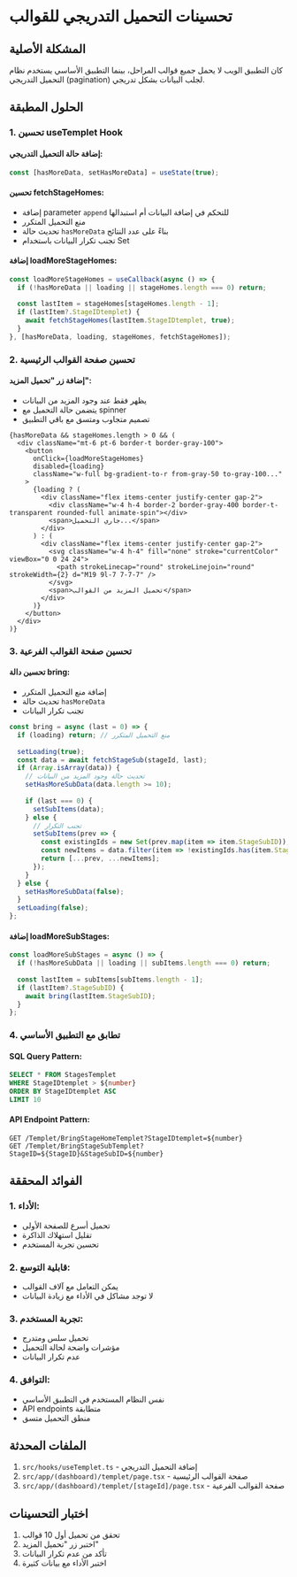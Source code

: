 # تحسينات التحميل التدريجي للقوالب

## المشكلة الأصلية
كان التطبيق الويب لا يحمل جميع قوالب المراحل، بينما التطبيق الأساسي يستخدم نظام التحميل التدريجي (pagination) لجلب البيانات بشكل تدريجي.

## الحلول المطبقة

### 1. تحسين useTemplet Hook

#### إضافة حالة التحميل التدريجي:
```typescript
const [hasMoreData, setHasMoreData] = useState(true);
```

#### تحسين fetchStageHomes:
- إضافة parameter `append` للتحكم في إضافة البيانات أم استبدالها
- منع التحميل المتكرر
- تحديث حالة `hasMoreData` بناءً على عدد النتائج
- تجنب تكرار البيانات باستخدام Set

#### إضافة loadMoreStageHomes:
```typescript
const loadMoreStageHomes = useCallback(async () => {
  if (!hasMoreData || loading || stageHomes.length === 0) return;
  
  const lastItem = stageHomes[stageHomes.length - 1];
  if (lastItem?.StageIDtemplet) {
    await fetchStageHomes(lastItem.StageIDtemplet, true);
  }
}, [hasMoreData, loading, stageHomes, fetchStageHomes]);
```

### 2. تحسين صفحة القوالب الرئيسية

#### إضافة زر "تحميل المزيد":
- يظهر فقط عند وجود المزيد من البيانات
- يتضمن حالة التحميل مع spinner
- تصميم متجاوب ومتسق مع باقي التطبيق

```tsx
{hasMoreData && stageHomes.length > 0 && (
  <div className="mt-6 pt-6 border-t border-gray-100">
    <button
      onClick={loadMoreStageHomes}
      disabled={loading}
      className="w-full bg-gradient-to-r from-gray-50 to-gray-100..."
    >
      {loading ? (
        <div className="flex items-center justify-center gap-2">
          <div className="w-4 h-4 border-2 border-gray-400 border-t-transparent rounded-full animate-spin"></div>
          <span>جاري التحميل...</span>
        </div>
      ) : (
        <div className="flex items-center justify-center gap-2">
          <svg className="w-4 h-4" fill="none" stroke="currentColor" viewBox="0 0 24 24">
            <path strokeLinecap="round" strokeLinejoin="round" strokeWidth={2} d="M19 9l-7 7-7-7" />
          </svg>
          <span>تحميل المزيد من القوالب</span>
        </div>
      )}
    </button>
  </div>
)}
```

### 3. تحسين صفحة القوالب الفرعية

#### تحسين دالة bring:
- إضافة منع التحميل المتكرر
- تحديث حالة `hasMoreData`
- تجنب تكرار البيانات

```typescript
const bring = async (last = 0) => {
  if (loading) return; // منع التحميل المتكرر
  
  setLoading(true);
  const data = await fetchStageSub(stageId, last);
  if (Array.isArray(data)) {
    // تحديث حالة وجود المزيد من البيانات
    setHasMoreSubData(data.length >= 10);
    
    if (last === 0) {
      setSubItems(data);
    } else {
      // تجنب التكرار
      setSubItems(prev => {
        const existingIds = new Set(prev.map(item => item.StageSubID));
        const newItems = data.filter(item => !existingIds.has(item.StageSubID));
        return [...prev, ...newItems];
      });
    }
  } else {
    setHasMoreSubData(false);
  }
  setLoading(false);
};
```

#### إضافة loadMoreSubStages:
```typescript
const loadMoreSubStages = async () => {
  if (!hasMoreSubData || loading || subItems.length === 0) return;
  
  const lastItem = subItems[subItems.length - 1];
  if (lastItem?.StageSubID) {
    await bring(lastItem.StageSubID);
  }
};
```

### 4. تطابق مع التطبيق الأساسي

#### SQL Query Pattern:
```sql
SELECT * FROM StagesTemplet 
WHERE StageIDtemplet > ${number} 
ORDER BY StageIDtemplet ASC 
LIMIT 10
```

#### API Endpoint Pattern:
```
GET /Templet/BringStageHomeTemplet?StageIDtemplet=${number}
GET /Templet/BringStageSubTemplet?StageID=${StageID}&StageSubID=${number}
```

## الفوائد المحققة

### 1. الأداء:
- تحميل أسرع للصفحة الأولى
- تقليل استهلاك الذاكرة
- تحسين تجربة المستخدم

### 2. قابلية التوسع:
- يمكن التعامل مع آلاف القوالب
- لا توجد مشاكل في الأداء مع زيادة البيانات

### 3. تجربة المستخدم:
- تحميل سلس ومتدرج
- مؤشرات واضحة لحالة التحميل
- عدم تكرار البيانات

### 4. التوافق:
- نفس النظام المستخدم في التطبيق الأساسي
- API endpoints متطابقة
- منطق التحميل متسق

## الملفات المحدثة

1. `src/hooks/useTemplet.ts` - إضافة التحميل التدريجي
2. `src/app/(dashboard)/templet/page.tsx` - صفحة القوالب الرئيسية
3. `src/app/(dashboard)/templet/[stageId]/page.tsx` - صفحة القوالب الفرعية

## اختبار التحسينات

1. تحقق من تحميل أول 10 قوالب
2. اختبر زر "تحميل المزيد"
3. تأكد من عدم تكرار البيانات
4. اختبر الأداء مع بيانات كثيرة
